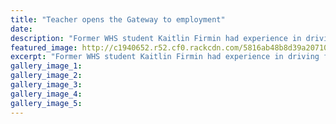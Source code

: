 ```yaml
---
title: "Teacher opens the Gateway to employment"
date: 
description: "Former WHS student Kaitlin Firmin had experience in driving farm machinery for stock feeding on the Gateway programme."
featured_image: http://c1940652.r52.cf0.rackcdn.com/5816ab48b8d39a2071003240/Ex-Kaitlin-Firmin-re-Gateway-programme-oct-2016.jpg
excerpt: "Former WHS student Kaitlin Firmin had experience in driving farm machinery for stock feeding on the Gateway programme."
gallery_image_1: 
gallery_image_2: 
gallery_image_3: 
gallery_image_4: 
gallery_image_5: 
---
```


